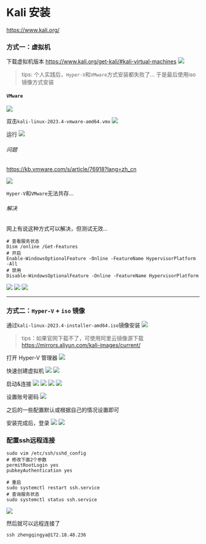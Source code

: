 # Kali 安装

https://www.kali.org/

### 方式一：虚拟机

下载虚拟机版本 https://www.kali.org/get-kali/#kali-virtual-machines
![](./images/01-Kali-1706757290616.png)

> tips: 个人实践后，`Hyper-V`和`VMware`方式安装都失败了... 于是最后使用iso镜像方式安装

#### `VMware`

![](./images/01-Kali-1706758669481.png)

双击`kali-linux-2023.4-vmware-amd64.vmx`
![](./images/01-Kali-1706768480500.png)

运行
![](./images/01-Kali-1706768533046.png)

###### 问题

https://kb.vmware.com/s/article/76918?lang=zh_cn

![](./images/01-Kali-1706768774041.png)

`Hyper-V`和`VMware`无法共存...

###### 解决

网上有说这种方式可以解决，但测试无效...

```shell
# 查看服务状态
Dism /online /Get-Features
# 开启
Enable-WindowsOptionalFeature -Online -FeatureName HypervisorPlatform -All
# 禁用
Disable-WindowsOptionalFeature -Online -FeatureName HypervisorPlatform
```

![](./images/01-Kali-1706770182564.png)
![](./images/01-Kali-1706770232127.png)
![](./images/01-Kali-1706770265077.png)

---

### 方式二：`Hyper-V` + `iso` 镜像

通过`kali-linux-2023.4-installer-amd64.iso`镜像安装
![](./images/01-Kali-1706772376644.png)

> tips：如果官网下载不了，可使用阿里云镜像源下载 https://mirrors.aliyun.com/kali-images/current/

打开 Hyper-V 管理器
![](./images/01-Kali-1706758759008.png)

快速创建虚拟机
![](./images/01-Kali-1706771968590.png)
![](./images/01-Kali-1706772075968.png)

启动&连接
![](./images/01-Kali-1706772235100.png)
![](./images/01-Kali-1706772272002.png)
![](./images/01-Kali-1706772287899.png)
![](./images/01-Kali-1706772421468.png)

设置账号密码
![](./images/01-Kali-1706772745692.png)

之后的一些配置默认或根据自己的情况设置即可

安装完成后，登录
![](./images/01-Kali-1706773961855.png)
![](./images/01-Kali-1706774003565.png)

### 配置ssh远程连接

```shell
sudo vim /etc/ssh/sshd_config
# 修改下面2个参数
permitRootLogin yes
pubkeyAuthentication yes

# 重启
sudo systemctl restart ssh.service
# 查询服务状态
sudo systemctl status ssh.service
```

![](./images/01-Kali-1706780574527.png)


然后就可以远程连接了

```shell
ssh zhengqingya@172.18.48.236
```
